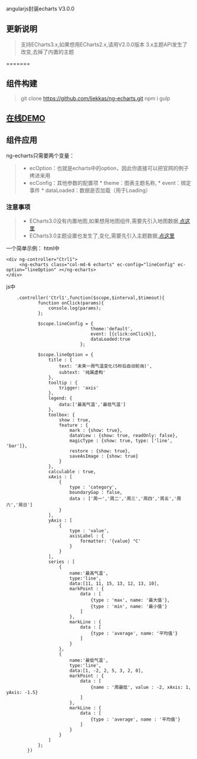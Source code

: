 angularjs封装echarts V3.0.0

## 更新说明
> 支持ECharts3.x,如果想用ECharts2.x,请用V2.0.0版本
> 3.x主题API发生了改变,去掉了内置的主题

=======

## 组件构建
> git clone https://github.com/liekkas/ng-echarts.git
> npm i
> gulp

## [在线DEMO](http://liekkas.github.io/ng-echarts/v3/)

## 组件应用

ng-echarts只需要两个变量：
> * ecOption：也就是echarts中的option，因此你直接可以把官网的例子拷进来用
> * ecConfig：其他参数的配置项
    * theme：图表主题名称, 
    * event：绑定事件
    * dataLoaded：数据是否加载（用于Loading）
### 注意事项
>* ECharts3.0没有内置地图,如果想用地图组件,需要先引入地图数据,[点这里](http://echarts.baidu.com/download-map.html)
>* ECharts3.0主题设置也发生了,变化,需要先引入主题数据,[点这里](http://echarts.baidu.com/download-theme.html)

一个简单示例：
html中
```
<div ng-controller="Ctrl1">
     <ng-echarts class="col-md-6 echarts" ec-config="lineConfig" ec-option="lineOption" ></ng-echarts>
</div>
```
js中
```
    .controller('Ctrl1',function($scope,$interval,$timeout){
            function onClick(params){
                console.log(params);
            };
            
            $scope.lineConfig = {
                                theme:'default',
                                event: [{click:onClick}],
                                dataLoaded:true
                            };
    
            $scope.lineOption = {
                title : {
                    text: '未来一周气温变化(5秒后自动轮询)',
                    subtext: '纯属虚构'
                },
                tooltip : {
                    trigger: 'axis'
                },
                legend: {
                    data:['最高气温','最低气温']
                },
                toolbox: {
                    show : true,
                    feature : {
                        mark : {show: true},
                        dataView : {show: true, readOnly: false},
                        magicType : {show: true, type: ['line', 'bar']},
                        restore : {show: true},
                        saveAsImage : {show: true}
                    }
                },
                calculable : true,
                xAxis : [
                    {
                        type : 'category',
                        boundaryGap : false,
                        data : ['周一','周二','周三','周四','周五','周六','周日']
                    }
                ],
                yAxis : [
                    {
                        type : 'value',
                        axisLabel : {
                            formatter: '{value} °C'
                        }
                    }
                ],
                series : [
                    {
                        name:'最高气温',
                        type:'line',
                        data:[11, 11, 15, 13, 12, 13, 10],
                        markPoint : {
                            data : [
                                {type : 'max', name: '最大值'},
                                {type : 'min', name: '最小值'}
                            ]
                        },
                        markLine : {
                            data : [
                                {type : 'average', name: '平均值'}
                            ]
                        }
                    },
                    {
                        name:'最低气温',
                        type:'line',
                        data:[1, -2, 2, 5, 3, 2, 0],
                        markPoint : {
                            data : [
                                {name : '周最低', value : -2, xAxis: 1, yAxis: -1.5}
                            ]
                        },
                        markLine : {
                            data : [
                                {type : 'average', name : '平均值'}
                            ]
                        }
                    }
                ]
            };
        })
```

